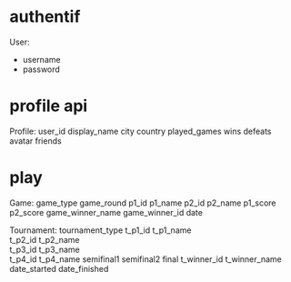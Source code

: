 # authentif
User:
  - username
  - password

# profile api
Profile:
    user_id
    display_name
    city
    country
    played_games
    wins
    defeats
    avatar
    friends
    
# play
Game:
    game_type
    game_round
    p1_id
    p1_name
    p2_id
    p2_name
    p1_score
    p2_score
    game_winner_name
    game_winner_id
    date

Tournament:
    tournament_type
    t_p1_id
    t_p1_name    
    t_p2_id
    t_p2_name    
    t_p3_id
    t_p3_name    
    t_p4_id
    t_p4_name
    semifinal1
    semifinal2
    final
    t_winner_id
    t_winner_name    
    date_started
    date_finished
